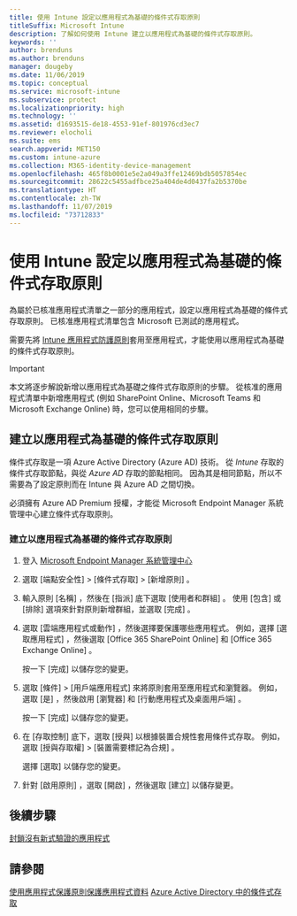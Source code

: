 ```yaml
---
title: 使用 Intune 設定以應用程式為基礎的條件式存取原則
titleSuffix: Microsoft Intune
description: 了解如何使用 Intune 建立以應用程式為基礎的條件式存取原則。
keywords: ''
author: brenduns
ms.author: brenduns
manager: dougeby
ms.date: 11/06/2019
ms.topic: conceptual
ms.service: microsoft-intune
ms.subservice: protect
ms.localizationpriority: high
ms.technology: ''
ms.assetid: d1693515-de18-4553-91ef-801976cd3ec7
ms.reviewer: elocholi
ms.suite: ems
search.appverid: MET150
ms.custom: intune-azure
ms.collection: M365-identity-device-management
ms.openlocfilehash: 465f8b0001e5e2a049a3ffe12469bdb5057854ec
ms.sourcegitcommit: 28622c5455adfbce25a404de4d0437fa2b5370be
ms.translationtype: HT
ms.contentlocale: zh-TW
ms.lasthandoff: 11/07/2019
ms.locfileid: "73712833"
---
```

# <a name="set-up-app-based-conditional-access-policies-with-intune"></a>使用 Intune 設定以應用程式為基礎的條件式存取原則

為屬於已核准應用程式清單之一部分的應用程式，設定以應用程式為基礎的條件式存取原則。 已核准應用程式清單包含 Microsoft 已測試的應用程式。

需要先將 [Intune 應用程式防護原則](../apps/app-protection-policies.md)套用至應用程式，才能使用以應用程式為基礎的條件式存取原則。

> [!IMPORTANT]
> 本文將逐步解說新增以應用程式為基礎之條件式存取原則的步驟。 從核准的應用程式清單中新增應用程式 (例如 SharePoint Online、Microsoft Teams 和 Microsoft Exchange Online) 時，您可以使用相同的步驟。

## <a name="create-app-based-conditional-access-policies"></a>建立以應用程式為基礎的條件式存取原則

條件式存取是一項 Azure Active Directory (Azure AD) 技術。 從 *Intune* 存取的條件式存取節點，與從 *Azure AD* 存取的節點相同。 因為其是相同節點，所以不需要為了設定原則而在 Intune 與 Azure AD 之間切換。

必須擁有 Azure AD Premium 授權，才能從 Microsoft Endpoint Manager 系統管理中心建立條件式存取原則。

### <a name="to-create-an-app-based-conditional-access-policy"></a>建立以應用程式為基礎的條件式存取原則

1. 登入 [Microsoft Endpoint Manager 系統管理中心](https://go.microsoft.com/fwlink/?linkid=2109431)

2. 選取 [端點安全性]   > [條件式存取]   > [新增原則]  。

3. 輸入原則 [名稱]  ，然後在 [指派]  底下選取 [使用者和群組]  。 使用 [包含] 或 [排除] 選項來針對原則新增群組，並選取 [完成]  。

4. 選取 [雲端應用程式或動作]  ，然後選擇要保護哪些應用程式。 例如，選擇 [選取應用程式]  ，然後選取 [Office 365 SharePoint Online]  和 [Office 365 Exchange Online]  。

   按一下 [完成]  以儲存您的變更。

5. 選取 [條件]   > [用戶端應用程式]  來將原則套用至應用程式和瀏覽器。 例如，選取 [是]  ，然後啟用 [瀏覽器]  和 [行動應用程式及桌面用戶端]  。

   按一下 [完成]  以儲存您的變更。

6. 在 [存取控制]  底下，選取 [授與]  以根據裝置合規性套用條件式存取。 例如，選取 [授與存取權]   > [裝置需要標記為合規]  。

   選擇 [選取]  以儲存您的變更。

7. 針對 [啟用原則]  ，選取 [開啟]  ，然後選取 [建立]  以儲存變更。





## <a name="next-steps"></a>後續步驟
[封鎖沒有新式驗證的應用程式](app-modern-authentication-block.md)

## <a name="see-also"></a>請參閱

[使用應用程式保護原則保護應用程式資料](../apps/app-protection-policies.md)
[Azure Active Directory 中的條件式存取](https://docs.microsoft.com/azure/active-directory/active-directory-conditional-access)
